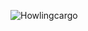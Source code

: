 ![Howlingcargo](https://user-images.githubusercontent.com/79935575/109713828-4f775280-7b67-11eb-83e7-6946dc392bca.jpg)
